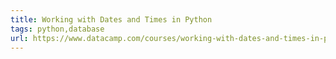 ```yaml
---
title: Working with Dates and Times in Python
tags: python,database
url: https://www.datacamp.com/courses/working-with-dates-and-times-in-python
---
```



